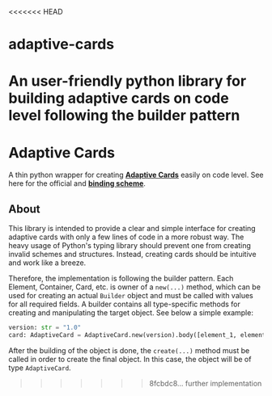 <<<<<<< HEAD
# adaptive-cards
An user-friendly python library for building adaptive cards on code level following the builder pattern
=======
# Adaptive Cards

A thin python wrapper for creating [**Adaptive Cards**](https://adaptivecards.io/) easily on code level. 
See here for the official and [**binding scheme**](https://adaptivecards.io/explorer/). 


## About

This library is intended to provide a clear and simple interface for creating adaptive cards with only a few lines of code in a more robust way. The heavy usage of Python's typing library should
prevent one from creating invalid schemes and structures. Instead, creating cards should be intuitive and work like a breeze. 

Therefore, the implementation is following the builder pattern. Each Element, Container, Card, etc. is owner of a `new(...)` method, which can be used for creating an actual `Builder` object and must be called with values for all required fields. A builder contains all type-specific methods for creating and manipulating the target object. See below a simple example:

```python
version: str = "1.0"
card: AdaptiveCard = AdaptiveCard.new(version).body([element_1, element_2]).create()
```
After the building of the object is done, the `create(...)` method must be called in order to create the final object. In this case, the object will be of type `AdaptiveCard`.

>>>>>>> 8fcbdc8... further implementation

